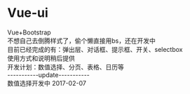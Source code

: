 # Vue-ui
Vue+Bootstrap<br/>
不想自己去倒腾样式了，偷个懒直接用bs，还在开发中<br/>
目前已经完成的有：弹出层、对话框、提示框、开关、selectbox<br/>
使用方式和说明稍后提供<br/>
开发计划：数值选择、分页、表格、日历等<br/>
-----------update-----------<br/>
数值选择开发中  2017-02-07
